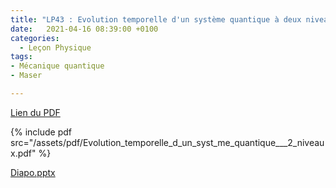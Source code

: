 ```yaml
---
title: "LP43 : Evolution temporelle d'un système quantique à deux niveaux"
date:   2021-04-16 08:39:00 +0100
categories:
  - Leçon Physique
tags:
- Mécanique quantique
- Maser

---
```

[Lien du PDF](/assets/pdf/Evolution_temporelle_d_un_syst_me_quantique___2_niveaux.pdf)

{% include pdf src="/assets/pdf/Evolution_temporelle_d_un_syst_me_quantique___2_niveaux.pdf" %}

[Diapo.pptx](https://github.com/Didinette/Didinette.github.io/files/6676646/Diapo.pptx)
